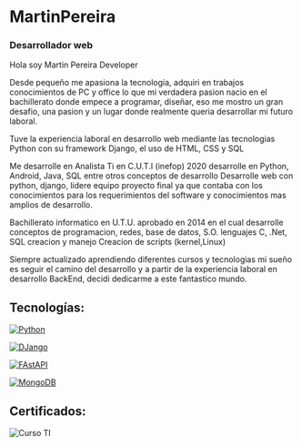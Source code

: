 # MartinPereira
### Desarrollador web

Hola soy  Martin Pereira Developer 

Desde  pequeño me apasiona la tecnologia, adquiri en trabajos conocimientos de PC y office lo que mi verdadera pasion nacio en el bachillerato donde empece a programar, diseñar, eso me mostro un gran desafio, una pasion  y un lugar donde realmente queria desarrollar mi futuro laboral.  

Tuve la experiencia laboral en desarrollo web mediante las tecnologias Python con su framework Django, el uso de HTML,  CSS y SQL  

Me desarrolle en 
Analista Ti en C.U.T.I (inefop) 2020 desarrolle en Python, Android, Java, SQL entre otros conceptos de desarrollo
Desarrolle web con python, django, lidere equipo proyecto final ya que contaba con los conocimientos para los requerimientos del software y conocimientos mas amplios de desarrollo.  

Bachillerato informatico en U.T.U. aprobado en 2014 en el cual desarrolle conceptos de programacion, redes, base de datos, S.O.
lenguajes C, .Net, 
SQL creacion y manejo
Creacion de scripts (kernel,Linux)



Siempre actualizado aprendiendo diferentes cursos y tecnologias mi sueño es seguir el camino del desarrollo y a partir de la experiencia laboral en desarrollo BackEnd, decidi dedicarme a este fantastico mundo.

## Tecnologías:


[![Python](https://img.shields.io/badge/Python-yellow?style=for-the-badge&logo=python&logoColor=white&labelColor=101010)]()

[![DJango](https://img.shields.io/badge/Django-999991?style=for-the-fasApi&logo=django&logoColor=green&labelColor=101010)]()


[![FAstAPI](https://img.shields.io/badge/FastAPI-999991?style=for-the-fasApi&logo=fastapi&logoColor=green&labelColor=101010)]()


[![MongoDB](https://img.shields.io/badge/MongoDB-47A248?style=for-the-badge&logo=mongodb&logoColor=white&labelColor=101010)]()


## Certificados:

![Curso TI ](https://github.com/MPDevuy/MartinPereira/assets/61568369/3593d475-9c2c-48d0-9f68-f04aaeb67343)





